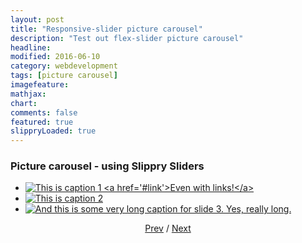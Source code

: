 ```yaml
---
layout: post
title: "Responsive-slider picture carousel"
description: "Test out flex-slider picture carousel"
headline: 
modified: 2016-06-10
category: webdevelopment
tags: [picture carousel]
imagefeature: 
mathjax: 
chart: 
comments: false
featured: true
slippryLoaded: true
---
```



### Picture  carousel -  using Slippry Sliders 

<section class="demo_wrapper">


<ul id="demo1">
	<li><a href="#slide1">
	    <img src="{{ site.url }}/images/kitchen_adventurer_cheesecake_brownie.jpg" alt="This is caption 1 <a href='#link'>Even with links!</a>">
		</a>
	</li>
	<li><a href="#slide2">
	    <img src="{{ site.url }}/images/kitchen_adventurer_lemon.jpg" alt="This is caption 2"/>
		</a>
	</li>
	<li><a href="#slide3">
	    <img src="{{ site.url }}/images/kitchen_adventurer_donut.jpg"  alt="And this is some very long caption for slide 3. Yes, really long.">
		</a>
	</li>
</ul>
<center><a href="#glob" class='prev'>Prev</a> / <a href="#glob" class='next'>Next</a> </center>

</section>

